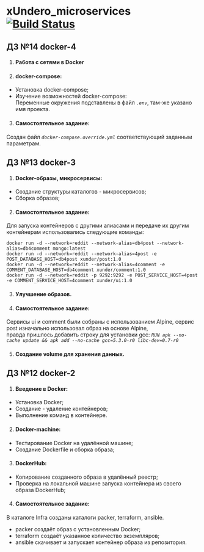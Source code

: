# xUndero_microservices [![Build Status](https://travis-ci.com/otus-devops-2019-05/xUndero_microservices.svg?branch=master)](https://travis-ci.com/otus-devops-2019-05/xUndero_microservices)
## ДЗ №14 docker-4
1. #### Работа с сетями в Docker

2. #### docker-compose:
  * Установка docker-compose;
  * Изучение возможностей docker-compose:  
Переменные окружения подставлены в файл *`.env`*,
там-же указано имя проекта.

3. #### Самостоятельное задание:
Создан файл *`docker-compose.override.yml`* соответствующий заданным параметрам.

## ДЗ №13 docker-3
1. #### Docker-образы, микросервисы:
  * Создание структуры каталогов - микросервисов;
  * Сборка образов;

2. #### Самостоятельное задание:
Для запуска контейнеров с другими алиасами и передаче их другим контейнерам использовались следующие команды:

    docker run -d --network=reddit --network-alias=db4post --network-alias=db4comment mongo:latest
    docker run -d --network=reddit --network-alias=4post -e POST_DATABASE_HOST=db4post xunder/post:1.0
    docker run -d --network=reddit --network-alias=4comment -e COMMENT_DATABASE_HOST=db4comment xunder/comment:1.0
    docker run -d --network=reddit -p 9292:9292 -e POST_SERVICE_HOST=4post -e COMMENT_SERVICE_HOST=4comment xunder/ui:1.0

3. #### Улучшение образов.
4. #### Самостоятельное задание:
Сервисы ui и comment были собраны с использованием Alpine, сервис post изначально использовал образ на основе Alpine,  
правда пришлось добавить строку для установки gcc: *`RUN apk --no-cache update && apk add --no-cache gcc=5.3.0-r0 libc-dev=0.7-r0`*

5. #### Создание volume для хранения данных.

## ДЗ №12 docker-2
1. #### Введение в Docker:
  * Установка Docker;
  * Создание - удаление контейнеров;
  * Выполнение команд в контейнере.

2. #### Docker-machine:
  * Тестирование Docker на удалённой машине;
  * Создание Dockerfile и сборка образа;

3. #### DockerHub:
  * Копирование созданного образа в удалённый реестр;
  * Проверка на локальной машине запуска контейнера из своего образа DockerHub;

4. #### Самостоятельное задание:
В каталоге Infra созданы каталоги packer, terraform, ansible.  
  * packer создаёт образ с установленным Docker;
  * terraform создаёт указанное количество экземпляров;
  * ansible скачивает и запускает контейнер образа из репозитория.

